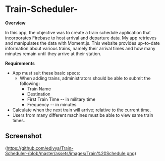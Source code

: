 # Train-Scheduler-

**Overview**

In this app, the objective was to create a train schedule application
that incorporates Firebase to host arrival and departure data.
My app retrieves and manipulates the data with Moment.js.
This website provides up-to-date information about various trains, namely
their arrival times and how many minutes remain until they arrive at their station.

**Requirements**

- App must suit these basic specs:
  - When adding trains, administrators should be able to submit the following:
    - Train Name
    - Destination
    - First Train Time -- in military time
    - Frequency -- in minutes
- Calculate when the next train will arrive; relative to the current time.
- Users from many different machines must be able to view same train times.

## Screenshot

(https://github.com/edivya/Train-Scheduler-/blob/master/assets/images/Train%20Schedule.png)
